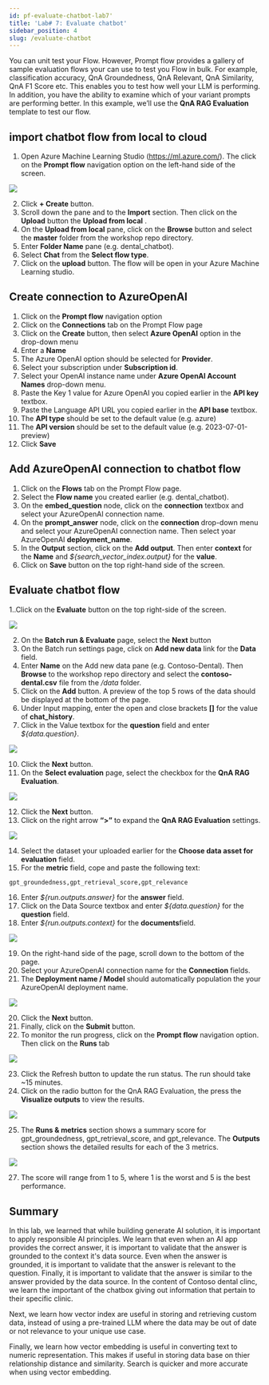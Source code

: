 ```yaml
---
id: pf-evaluate-chatbot-lab7'
title: 'Lab# 7: Evaluate chatbot'
sidebar_position: 4
slug: /evaluate-chatbot
---
```


You can unit test your Flow.  However, Prompt flow provides a gallery of sample evaluation flows your can use to test you Flow in bulk. For example, classification accuracy, QnA Groundedness, QnA Relevant, QnA Similarity, QnA F1 Score etc.  This enables you to test how well your LLM is performing.  In addition, you have the ability to examine which of your variant prompts are performing better.  In this example, we’ll use the **QnA RAG Evaluation** template to test our flow.

## import chatbot flow from local to cloud

1. Open Azure Machine Learning Studio (https://ml.azure.com/). The click on the **Prompt flow** navigation option on the left-hand side of the screen.  

![](/img/tutorial/pf-prompt-flow-menu.png)

2. Click **+ Create** button.
3. Scroll down the pane and to the **Import** section.  Then click on the **Upload** button the **Upload from local** .
4. On the **Upload from local** pane, click on the **Browse** button and select the **master** folder from the workshop repo directory.
5. Enter **Folder Name**  pane (e.g. dental_chatbot).
6. Select **Chat** from the **Select flow type**.
7. Click on the **upload** button. The flow will be open in your Azure Machine Learning studio.

## Create connection to AzureOpenAI
1.  Click on the **Prompt flow** navigation option
2.	Click on the **Connections** tab on the Prompt Flow page
3.	Click on the **Create** button, then select **Azure OpenAI** option in the drop-down menu
4.	Enter a **Name** 
5.	The Azure OpenAI option should be selected for **Provider**.
6.	Select your subscription under **Subscription id**.
7.	Select your OpenAI instance name under **Azure OpenAI Account Names** drop-down menu.
8.	Paste the Key 1 value for Azure OpenAI you copied earlier in the **API key** textbox.
9.	Paste the Language API URL you copied earlier in the **API base** textbox.
10.	The **API type** should be set to the default value (e.g. azure)
11.	The **API version** should be set to the default value (e.g. 2023-07-01-preview)
12.	 Click **Save**

## Add AzureOpenAI connection to chatbot flow

1. Click on the **Flows** tab on the Prompt Flow page.
2. Select the **Flow name** you created earlier (e.g. dental_chatbot).
3. On the **embed_question** node, click on the **connection** textbox and select your AzureOpenAI connection name.
4. On the **prompt_answer** node, click on the **connection** drop-down menu and select your AzureOpenAI connection name.  Then select yoar AzureOpenAI **deployment_name**.
5. In the **Output** section, click on the **Add output**. Then enter **context** for the **Name** and *${search_vector_index.output}* for the **value**.
6. Click on **Save** button on the top right-hand side of the screen.

## Evaluate chatbot flow

1..Click on the **Evaluate** button on the top right-side of the screen.

![](/img/tutorial/evaluate.png)
 
2.	On the **Batch run & Evaluate** page, select the **Next** button
3.	On the Batch run settings page, click on **Add new data** link for the **Data** field.  
4.	Enter **Name** on the Add new data pane (e.g. Contoso-Dental). Then **Browse** to the workshop repo directory and select the **contoso-dental.csv** file from the */data* folder.   
5.	Click on the **Add** button.   A preview of the top 5 rows of the data should be displayed at the bottom of the page.
8.	Under Input mapping, enter the open and close brackets **[]** for the value of **chat_history**.
9.	Click in the Value textbox for the **question** field and enter *${data.question}*.

![](/img/tutorial/evaluate-input-flow.png)
 
10.	Click the **Next** button.
11.	On the **Select evaluation** page, select the checkbox for the **QnA RAG Evaluation**.

![](/img/tutorial/evaluation-gallery.png)
 
12.	Click the **Next** button.
13.	Click on the right arrow **“>”** to expand the **QnA RAG Evaluation** settings.

![](/img/tutorial/evaluate-qna-fields.png)
 
14.	Select the dataset your uploaded earlier for the **Choose data asset for evaluation** field.
15.	For the **metric** field, cope and paste the following text:
```bash
gpt_groundedness,gpt_retrieval_score,gpt_relevance  
```
16. Enter *${run.outputs.answer}* for the **answer** field.
17. Click on the Data Source textbox and enter *${data.question}* for the **question** field. 
18.	Enter *${run.outputs.context}* for the **documents**field.

![](/img/tutorial/pf-rag-eval-input.png)

19.	On the right-hand side of the page, scroll down to the bottom of the page.
20.	Select your AzureOpenAI connection name for the **Connection** fields.
21.	The **Deployment name / Model** should automatically population the your AzureOpenAI deployment name.
 
 ![](/img/tutorial/evaluate-connection.png)

20.	Click the **Next** button. 
21.	Finally, click on the **Submit** button.
22.	To monitor the run progress, click on the **Prompt flow** navigation option.  Then click on the **Runs** tab


![](/img/tutorial/start-evaluate.png)
 
23.	Click the Refresh button to update the run status. The run should take ~15 minutes.
24.	Click on the radio button for the QnA RAG Evaluation, the press the **Visualize outputs** to view the results.

![](/img/tutorial/pf-visualize-output.png)

25.	The **Runs & metrics** section shows a summary score for gpt_groundedness, gpt_retrieval_score, and gpt_relevance.  The **Outputs** section shows the detailed results for each of the 3 metrics.

 ![](/img/tutorial/evaluate-results.png)

27.	The score will range from 1 to 5, where 1 is the worst and 5 is the best performance.

## Summary

In this lab, we learned that while building generate AI solution, it is important to apply responsible AI principles. We learn that even when an AI app provides the correct answer, it is important to validate that the answer is grounded to the context it's data source.  Even when the answer is grounded, it is important to validate that the answer is relevant to the question.  Finally, it is important to validate that the answer is similar to the answer provided by the data source.  In the content of Contoso dental clinc, we learn the important of the chatbox giving out information that pertain to their specific clinic.

Next, we learn how vector index are useful in storing and retrieving custom data, instead of using a pre-trained LLM where the data may be out of date or not relevance to your unique use case.  

Finally, we learn how vector embedding is useful in converting text to numeric representation. This makes if useful in storing data base on thier relationship distance and similarity.  Search is quicker and more accurate when using vector embedding.  







